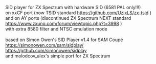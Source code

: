SID player for ZX Spectrum with hardware SID (6581 PAL only!!!)
<br/> on xxCF port (now TSID standard https://github.com/UzixLS/zx-tsid )
<br/> and on AY ports (discontinued ZX Spectrum NEXT standard https://www.zxuno.com/forum/viewtopic.php?t=3998 )
<br/> with extra 8580 filter and NTSC emulation mode
<br/> 
<br/> based on Simon Owen's SID Player v1.4 for SAM Coupé
<br/> https://simonowen.com/sam/sidplay/
<br/> https://github.com/simonowen/sidplay
<br/> and molodcov_alex's simple port for ZX Spectrum
<br/> 


